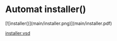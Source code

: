 # Automat installer()


<div class=automatpng markdown="1">
[![installer()](main/installer.png)](main/installer.pdf)
</div>

[installer.vsd](main/installer.vsd)


